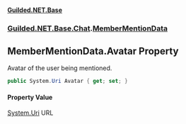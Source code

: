 
#### [Guilded.NET.Base](Guilded_NET_Base 'Guilded_NET_Base')
### [Guilded.NET.Base.Chat](Guilded_NET_Base#Guilded_NET_Base_Chat 'Guilded.NET.Base.Chat').[MemberMentionData](MemberMentionData 'Guilded.NET.Base.Chat.MemberMentionData')
## MemberMentionData.Avatar Property
Avatar of the user being mentioned.  
```csharp
public System.Uri Avatar { get; set; }
```

#### Property Value
[System.Uri](https://docs.microsoft.com/en-us/dotnet/api/System.Uri 'System.Uri')
URL
